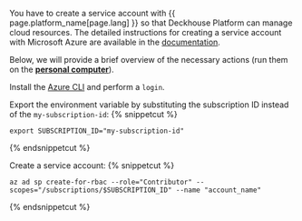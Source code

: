 You have to create a service account with {{ page.platform_name[page.lang] }} so that Deckhouse Platform can manage cloud resources. The detailed instructions for creating a service account with Microsoft Azure are available in the [documentation](/en/documentation/v1/modules/030-cloud-provider-azure/environment.html).

Below, we will provide a brief overview of the necessary actions (run them on the **[personal computer](step2.html#installation-process)**).

Install the [Azure CLI](https://docs.microsoft.com/en-us/cli/azure/install-azure-cli) and perform a `login`.

Export the environment variable by substituting the subscription ID instead of the `my-subscription-id`:
{% snippetcut %}
```shell
export SUBSCRIPTION_ID="my-subscription-id"
```
{% endsnippetcut %}

Create a service account:
{% snippetcut %}
```shell
az ad sp create-for-rbac --role="Contributor" --scopes="/subscriptions/$SUBSCRIPTION_ID" --name "account_name"
```
{% endsnippetcut %}
